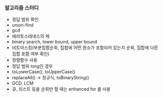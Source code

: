 ### 알고리즘 스터디

- 정답 범위 확인
- union-find
- gcd
- 에라토스테네스의 체
- binary search, lower bound, upper bound
- 비트마스킹(부분집합순회, 집합에 어떤 원소가 포함되어 있는지 순회, 집합에 다른 집합 포함 여부 확인)
- 정렬함수 사용
- 정답 범위 long인 경우
- toLowerCase(), toUpperCase()
- replaceAll() -> 정규식, toBinaryString()
- GCD, LCM
- 큐, 리스트 등을 순회만 할 때는 enhanced for 를 사용
